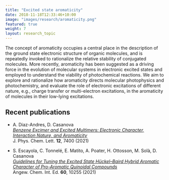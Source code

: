 ```yaml
---
title: "Excited state aromaticity"
date: 2018-11-18T12:33:46+10:00
image: "images/research/aromaticity.png"
featured: true
weight: 7
layout: research_topic
---
```


The concept of aromaticity occupies a central place in the description of the ground state electronic structure of 
organic molecules, and is repeatedly invoked to rationalize the relative stability of conjugated molecules. 
More recently, aromaticity has been suggested as a driving force in the evolution of molecular systems in electronic 
excited states and employed to understand the viability of photochemical reactions.
We aim to explore and rationalize how aromaticity directs molecular photophysics and photochemistry, 
and evaluate the role of electronic excitations of different nature, e.g., charge transfer or multi-electron excitations,
in the aromaticity of molecules in their low-lying excitations.

## Recent publications

- A. Diaz-Andres, D. Casanova <br>
_[Benzene Excimer and Excited Multimers: Electronic Character, Interaction Nature, and Aromaticity](https://pubs.acs.org/doi/10.1021/acs.jpclett.1c01908)_ <br>
J. Phys. Chem. Lett. **12**, 7400 (2021)

- S. Escayola, C. Tonnelé, E. Matito, A. Poater, H. Ottosson, M. Solà, D. Casanova <br>
  _[Guidelines for Tuning the Excited State Hückel–Baird Hybrid Aromatic Character of Pro-Aromatic Quinoidal Compounds](https://onlinelibrary.wiley.com/doi/10.1002/anie.202100261)_ <br>
  Angew. Chem. Int. Ed. **60**, 10255 (2021)